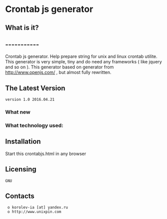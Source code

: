 #						Crontab js generator


##  What is it?
##  -----------
Crontab js generator.
Help prepare string for unix and linux crontab utilite.
This generator is very simple, tiny and do need any frameworks ( like jquery and so on ).
This generator based on generator from http://www.openjs.com/ , but almost fully rewritten.

##  The Latest Version

	version 1.0 2016.04.21

### What new
	


### What technology used:


## Installation
Start this crontabjs.html in any browser



  Licensing
  ---------
	GNU

  Contacts
  --------

     o korolev-ia [at] yandex.ru
     o http://www.unixpin.com

	
